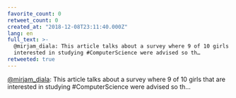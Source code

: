 ```yaml
---
favorite_count: 0
retweet_count: 0
created_at: "2018-12-08T23:11:40.000Z"
lang: en
full_text: >-
  @mirjam_diala: This article talks about a survey where 9 of 10 girls that are
  interested in studying #ComputerScience were advised so th…
retweeted: true
---
```


[@mirjam_diala](https://twitter.com/mirjam_diala): This article talks about a
survey where 9 of 10 girls that are interested in studying #ComputerScience were
advised so th…
